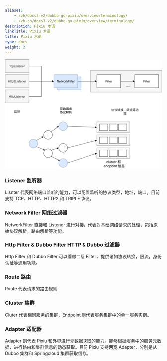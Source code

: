 ```yaml
---
aliases:
    - /zh/docs3-v2/dubbo-go-pixiu/overview/terminology/
    - /zh-cn/docs3-v2/dubbo-go-pixiu/overview/terminology/
description: Pixiu 术语
linkTitle: Pixiu 术语
title: Pixiu 术语
type: docs
weight: 2
---
```








![img](/imgs/pixiu/overview/terminology.png)

### Listener 监听器

Lisnter 代表网络端口监听的能力，可以配置监听的协议类型，地址，端口。目前支持 TCP、HTTP、HTTP2 和 TRIPLE 协议。

### Network Filter 网络过滤器

NetworkFilter 直接和 Listener 进行对接，代表对基础网络请求的处理，包括原始协议解析，路由解析等功能。

### Http Filter & Dubbo Filter HTTP & Dubbo 过滤器

Http Filter 和 Dubbo Filter 可以看做二级 Filter，提供诸如协议转换，限流，身份认证等通用功能。

### Route 路由

Route 代表请求的路由规则

### Cluster 集群

Cluter 代表相同服务的集群，Endpoint 则代表服务集群中的单一服务实例。

### Adapter 适配器

Adapter 则代表 Pixiu 和外界进行元数据获取的能力。能够根据服务中的服务元数据，进行路由和集群信息的动态获取。目前 Pixiu 支持两宽 Adapter，分别是从 Dubbo 集群和 Springcloud 集群获取信息。